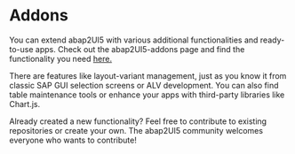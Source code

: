 # Addons

You can extend abap2UI5 with various additional functionalities and ready-to-use apps. Check out the abap2UI5-addons page and find the functionality you need [here.](https://github.com/abap2UI5-addons)

There are features like layout-variant management, just as you know it from classic SAP GUI selection screens or ALV development. You can also find table maintenance tools or enhance your apps with third-party libraries like Chart.js.

Already created a new functionality? Feel free to contribute to existing repositories or create your own. The abap2UI5 community welcomes everyone who wants to contribute!